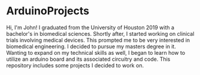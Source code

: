 # ArduinoProjects
Hi, I'm John!
I graduated from the University of Houston 2019 with a bachelor's in biomedical sciences. Shortly after, I started working on clinical trials involving medical devices. 
This prompted me to be very interested in biomedical engineering. I decided to pursue my masters degree in it.
Wanting to expand on my technical skills as well, I began to learn how to utilize an arduino board and its associated circuitry and code. 
This repository includes some projects I decided to work on. 
